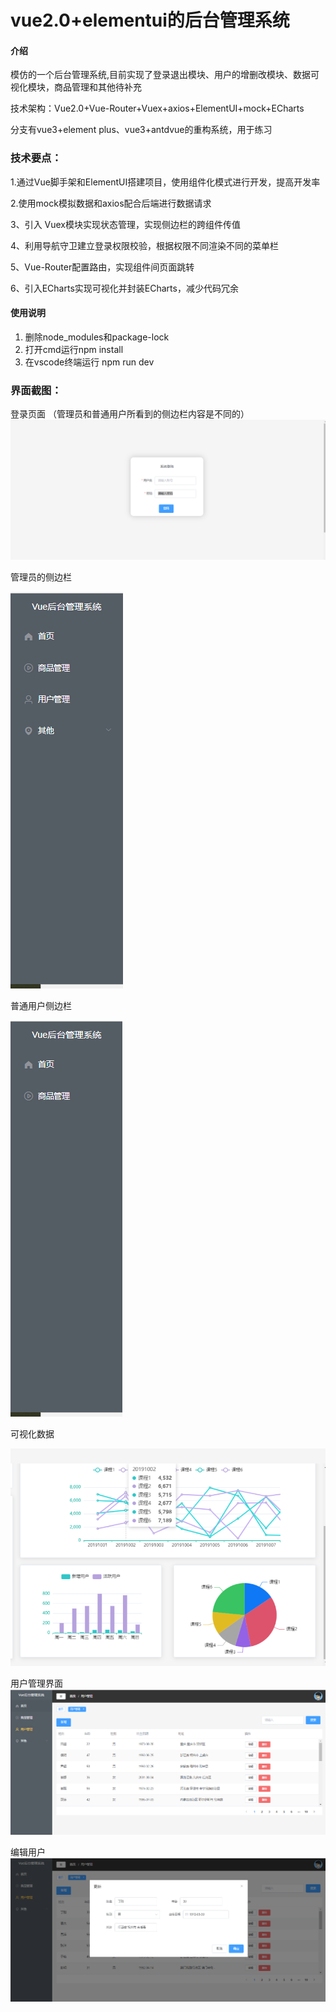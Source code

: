 # vue2.0+elementui的后台管理系统

#### 介绍
模仿的一个后台管理系统,目前实现了登录退出模块、用户的增删改模块、数据可视化模块，商品管理和其他待补充

技术架构：Vue2.0+Vue-Router+Vuex+axios+ElementUI+mock+ECharts

分支有vue3+element plus、vue3+antdvue的重构系统，用于练习
### 技术要点：


1.通过Vue脚手架和ElementUI搭建项目，使用组件化模式进行开发，提高开发率

2.使用mock模拟数据和axios配合后端进行数据请求

3、引入 Vuex模块实现状态管理，实现侧边栏的跨组件传值

4、利用导航守卫建立登录权限校验，根据权限不同渲染不同的菜单栏

5、Vue-Router配置路由，实现组件间页面跳转

6、引入ECharts实现可视化并封装ECharts，减少代码冗余


#### 使用说明

1.  删除node_modules和package-lock
2.  打开cmd运行npm install
3.  在vscode终端运行 npm run dev

### 界面截图：

登录页面
（管理员和普通用户所看到的侧边栏内容是不同的）
![输入图片说明](login.png)


管理员的侧边栏

![输入图片说明](admin.png)

普通用户侧边栏

![输入图片说明](user.png)


可视化数据

![输入图片说明](echarts.png)

用户管理界面
![输入图片说明](adit.png)

编辑用户
![输入图片说明](bianji.png)
